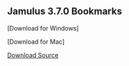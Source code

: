 ## Jamulus 3.7.0 Bookmarks
[Download for Windows]

[Download for Mac]

[Download Source](https://github.com/geotechfirst/jamulus/archive/refs/heads/r3_7_0-patch.zip)

